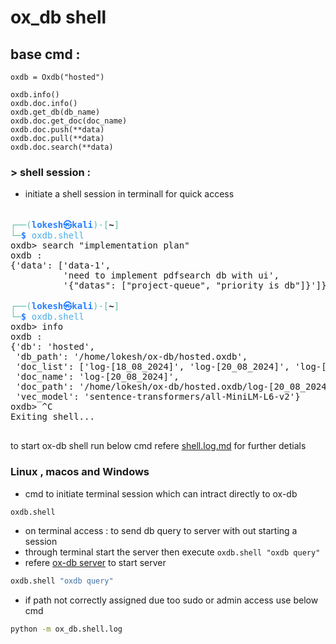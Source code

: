 # ox_db shell

## base cmd :

```
oxdb = Oxdb("hosted")

oxdb.info()
oxdb.doc.info()
oxdb.get_db(db_name)
oxdb.doc.get_doc(doc_name)
oxdb.doc.push(**data)
oxdb.doc.pull(**data)
oxdb.doc.search(**data)
```

### > shell session :

- initiate a shell session in terminall for quick access

<pre>                                                                                                           
<font color="#5EBDAB">┌──(</font><font color="#277FFF"><b>lokesh㉿kali</b></font><font color="#5EBDAB">)-[</font><b>~</b><font color="#5EBDAB">]</font>
<font color="#5EBDAB">└─</font><font color="#277FFF"><b>$</b></font> <font color="#49AEE6">oxdb.shell</font>                                     
oxdb&gt; search &quot;implementation plan&quot;
oxdb : 
{&apos;data&apos;: [&apos;data-1&apos;,
          &apos;need to implement pdfsearch db with ui&apos;,
          &apos;{&quot;datas&quot;: [&quot;project-queue&quot;, &quot;priority is db&quot;]}&apos;]}
</pre>


<pre><font color="#5EBDAB">┌──(</font><font color="#277FFF"><b>lokesh㉿kali</b></font><font color="#5EBDAB">)-[</font><b>~</b><font color="#5EBDAB">]</font>
<font color="#5EBDAB">└─</font><font color="#277FFF"><b>$</b></font> <font color="#49AEE6">oxdb.shell</font>
oxdb&gt; info
oxdb : 
{&apos;db&apos;: &apos;hosted&apos;,
 &apos;db_path&apos;: &apos;/home/lokesh/ox-db/hosted.oxdb&apos;,
 &apos;doc_list&apos;: [&apos;log-[18_08_2024]&apos;, &apos;log-[20_08_2024]&apos;, &apos;log-[19_08_2024]&apos;],
 &apos;doc_name&apos;: &apos;log-[20_08_2024]&apos;,
 &apos;doc_path&apos;: &apos;/home/lokesh/ox-db/hosted.oxdb/log-[20_08_2024]&apos;,
 &apos;vec_model&apos;: &apos;sentence-transformers/all-MiniLM-L6-v2&apos;}
oxdb&gt; ^C
Exiting shell...
                      </pre>
to start ox-db shell run below cmd refere [shell.log.md](./docs/shell.log.md) for further detials

### Linux , macos and Windows

- cmd to initiate terminal session which can intract directly to ox-db

```bash
oxdb.shell
```

- on terminal access : to send db query to server with out starting a session
- through terminal start the server then execute `oxdb.shell "oxdb query"`
- refere [ox-db server](#ox-db-server) to start server

```bash
oxdb.shell "oxdb query"
```

- if path not correctly assigned due too sudo or admin access use below cmd

```bash
python -m ox_db.shell.log
```
